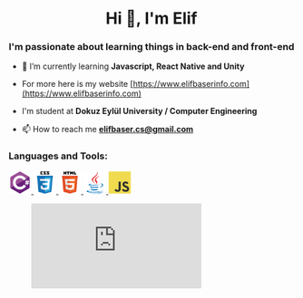 <h1 align="center">Hi 👋, I'm Elif</h1>
<h3 align="center">I'm passionate about learning things in back-end and front-end</h3>

- 🌱 I’m currently learning **Javascript, React Native and Unity**

- For more here is my website [https://www.elifbaserinfo.com](https://www.elifbaserinfo.com)

- I'm student at **Dokuz Eylül University / Computer Engineering**

- 📫 How to reach me **elifbaser.cs@gmail.com**


<p align="left">
</p>

<h3 align="left">Languages and Tools:</h3>
<p align="left"> <a href="https://www.w3schools.com/cs/" target="_blank" rel="noreferrer"> <img src="https://raw.githubusercontent.com/devicons/devicon/master/icons/csharp/csharp-original.svg" alt="csharp" width="40" height="40"/> </a> <a href="https://www.w3schools.com/css/" target="_blank" rel="noreferrer"> <img src="https://raw.githubusercontent.com/devicons/devicon/master/icons/css3/css3-original-wordmark.svg" alt="css3" width="40" height="40"/> </a> <a href="https://www.w3.org/html/" target="_blank" rel="noreferrer"> <img src="https://raw.githubusercontent.com/devicons/devicon/master/icons/html5/html5-original-wordmark.svg" alt="html5" width="40" height="40"/> </a> <a href="https://www.java.com" target="_blank" rel="noreferrer"> <img src="https://raw.githubusercontent.com/devicons/devicon/master/icons/java/java-original.svg" alt="java" width="40" height="40"/> </a> <a href="https://developer.mozilla.org/en-US/docs/Web/JavaScript" target="_blank" rel="noreferrer">  <img src="https://raw.githubusercontent.com/devicons/devicon/master/icons/javascript/javascript-original.svg" alt="javascript" width="40" height="40"/> </a> </p>
<figure><embed src="https://wakatime.com/share/@495b84e1-b066-4f76-b0da-6f59b572a5e0/c3fb39f4-b0fa-4218-b9ec-acbe87cca121.svg"></embed></figure>
